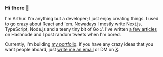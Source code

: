### Hi there 👋

I'm Arthur. I'm anything but a developer; I just enjoy creating things. I used to go crazy about React and 'em. Nowadays I mostly write Next.js, TypeScript, Node.js and a teeny tiny bit of Go :/.
I've written [a few articles](https://lasagna.hashnode.dev/) on Hashnode and I post random tweets when I'm bored.

Currently, I'm building [my portfolio](https://ebarthur.vercel.app). If you have any crazy ideas that you want people aboard, just [write me an email](mailto:arthurebenezer@aol.com) or DM on [X](https://x.com/StatmanAartt).


